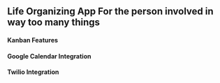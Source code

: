 ## Life Organizing App For the person involved in way too many things

#### Kanban Features

#### Google Calendar Integration

#### Twilio Integration
